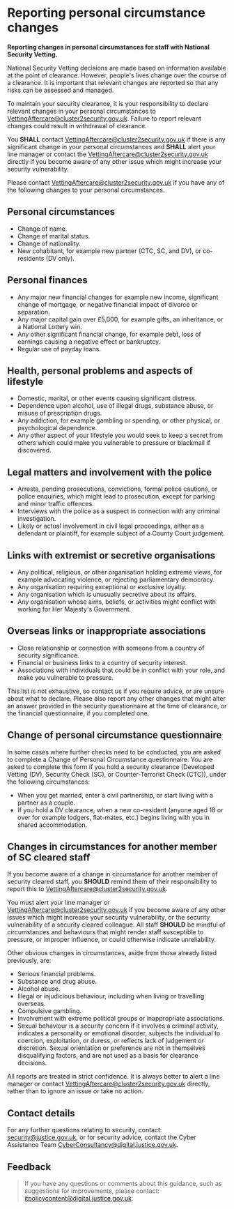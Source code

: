 # Reporting personal circumstance changes

**Reporting changes in personal circumstances for staff with National Security Vetting.**

National Security Vetting decisions are made based on information available at the point of clearance. However, people's lives change over the course of a clearance. It is important that relevant changes are reported so that any risks can be assessed and managed.

To maintain your security clearance, it is your responsibility to declare relevant changes in your personal circumstances to [VettingAftercare@cluster2security.gov.uk](mailto:VettingAftercare@cluster2security.gov.uk). Failure to report relevant changes could result in withdrawal of clearance.

You **SHALL** contact [VettingAftercare@cluster2security.gov.uk](mailto:VettingAftercare@cluster2security.gov.uk) if there is any significant change in your personal circumstances and **SHALL** alert your line manager or contact the [VettingAftercare@cluster2security.gov.uk](mailto:VettingAftercare@cluster2security.gov.uk) directly if you become aware of any other issue which might increase your security vulnerability.

Please contact [VettingAftercare@cluster2security.gov.uk](mailto:VettingAftercare@cluster2security.gov.uk) if you have any of the following changes to your personal circumstances.

## Personal circumstances

-   Change of name.
-   Change of marital status.
-   Change of nationality.
-   New cohabitant, for example new partner \(CTC, SC, and DV\), or co-residents \(DV only\).

## Personal finances

-   Any major new financial changes for example new income, significant change of mortgage, or negative financial impact of divorce or separation.
-   Any major capital gain over £5,000, for example gifts, an inheritance, or a National Lottery win.
-   Any other significant financial change, for example debt, loss of earnings causing a negative effect or bankruptcy.
-   Regular use of payday loans.

## Health, personal problems and aspects of lifestyle

-   Domestic, marital, or other events causing significant distress.
-   Dependence upon alcohol, use of illegal drugs, substance abuse, or misuse of prescription drugs.
-   Any addiction, for example gambling or spending, or other physical, or psychological dependence.
-   Any other aspect of your lifestyle you would seek to keep a secret from others which could make you vulnerable to pressure or blackmail if discovered.

## Legal matters and involvement with the police

-   Arrests, pending prosecutions, convictions, formal police cautions, or police enquiries, which might lead to prosecution, except for parking and minor traffic offences.
-   Interviews with the police as a suspect in connection with any criminal investigation.
-   Likely or actual involvement in civil legal proceedings, either as a defendant or plaintiff, for example subject of a County Court judgement.

## Links with extremist or secretive organisations

-   Any political, religious, or other organisation holding extreme views, for example advocating violence, or rejecting parliamentary democracy.
-   Any organisation requiring exceptional or exclusive loyalty.
-   Any organisation which is unusually secretive about its affairs.
-   Any organisation whose aims, beliefs, or activities might conflict with working for Her Majesty's Government.

## Overseas links or inappropriate associations

-   Close relationship or connection with someone from a country of security significance.
-   Financial or business links to a country of security interest.
-   Associations with individuals that could be in conflict with your role, and make you vulnerable to pressure.

This list is not exhaustive, so contact us if you require advice, or are unsure about what to declare. Please also report any other changes that might alter an answer provided in the security questionnaire at the time of clearance, or the financial questionnaire, if you completed one.

## Change of personal circumstance questionnaire

In some cases where further checks need to be conducted, you are asked to complete a Change of Personal Circumstance questionnaire. You are asked to complete this form if you hold a security clearance \(Developed Vetting \(DV\), Security Check \(SC\), or Counter-Terrorist Check \(CTC\)\), under the following circumstances:

-   When you get married, enter a civil partnership, or start living with a partner as a couple.
-   If you hold a DV clearance, when a new co-resident \(anyone aged 18 or over for example lodgers, flat-mates, etc.\) begins living with you in shared accommodation.

## Changes in circumstances for another member of SC cleared staff

If you become aware of a change in circumstance for another member of security cleared staff, you **SHOULD** remind them of their responsibility to report this to [VettingAftercare@cluster2security.gov.uk](mailto:VettingAftercare@cluster2security.gov.uk).

You must alert your line manager or [VettingAftercare@cluster2security.gov.uk](mailto:VettingAftercare@cluster2security.gov.uk) if you become aware of any other issues which might increase your security vulnerability, or the security vulnerability of a security cleared colleague. All staff **SHOULD** be mindful of circumstances and behaviours that might render staff susceptible to pressure, or improper influence, or could otherwise indicate unreliability.

Other obvious changes in circumstances, aside from those already listed previously, are:

-   Serious financial problems.
-   Substance and drug abuse.
-   Alcohol abuse.
-   Illegal or injudicious behaviour, including when living or travelling overseas.
-   Compulsive gambling.
-   Involvement with extreme political groups or inappropriate associations.
-   Sexual behaviour is a security concern if it involves a criminal activity, indicates a personality or emotional disorder, subjects the individual to coercion, exploitation, or duress, or reflects lack of judgement or discretion. Sexual orientation or preference are not in themselves disqualifying factors, and are not used as a basis for clearance decisions.

All reports are treated in strict confidence. It is always better to alert a line manager or contact [VettingAftercare@cluster2security.gov.uk](mailto:VettingAftercare@cluster2security.gov.uk) directly, rather than to ignore an issue or take no action.

## Contact details

For any further questions relating to security, contact: [security@justice.gov.uk](mailto:security@justice.gov.uk), or for security advice, contact the Cyber Assistance Team [CyberConsultancy@digital.justice.gov.uk](mailto:CyberConsultancy@digital.justice.gov.uk).

## Feedback

> If you have any questions or comments about this guidance, such as suggestions for improvements, please contact: [itpolicycontent@digital.justice.gov.uk](mailto:itpolicycontent@digital.justice.gov.uk).


